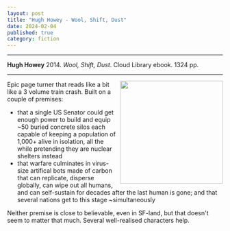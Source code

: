 ```yaml
---
layout: post
title: "Hugh Howey - Wool, Shift, Dust"
date: 2024-02-04
published: true
category: fiction
---
```



***
<b>Hugh Howey</b> 2014. _Wool, Shift, Dust_. Cloud Library ebook.  1324 pp.

***

<img align="right" width="240" src="https://cdn2.penguin.com.au/covers/original/9781473506213.jpg">

Epic page turner that reads like a bit like a 3 volume train crash.  Built on a couple of premises:
- that a single US Senator could get enough power to build and equip ~50 buried concrete silos each capable of keeping a population of 1,000+ alive in isolation, all the while pretending they are nuclear shelters instead
- that warfare culminates in virus-size artifical bots made of carbon that can replicate, disperse globally, can wipe out all humans, and can self-sustain for decades after the last human is gone; and that several nations get to this stage ~simultaneously

Neither premise is close to believable, even in SF-land, but that doesn't seem to matter that much.  Several well-realised characters help.
